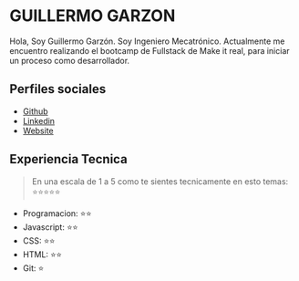 # GUILLERMO GARZON

Hola, Soy Guillermo Garzón. Soy Ingeniero Mecatrónico. Actualmente me encuentro realizando el bootcamp de Fullstack de Make it real, para iniciar un proceso como desarrollador.

## Perfiles sociales

- [Github](https://github.com/GuilleGarzon)
- [Linkedin](https://www.linkedin.com/in/guillermo-garz%C3%B3n-499094184/)
- [Website](https://gogole.com/)

## Experiencia Tecnica
> En una escala de 1 a 5 como te sientes tecnicamente en esto temas:  ⭐️⭐️⭐️⭐️⭐️

- Programacion: ⭐️⭐️
- Javascript: ⭐️⭐️
- CSS: ⭐️⭐️
- HTML: ⭐️⭐️
- Git: ⭐️
